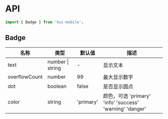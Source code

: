 # API

```jsx
import { Badge } from 'kui-mobile';
```

## Badge

| 名称          | 类型             | 默认值    | 描述                                                     |
| ------------- | ---------------- | --------- | -------------------------------------------------------- |
| text          | number \| string | -         | 显示文本                                                 |
| overflowCount | number           | 99        | 最大显示数字                                             |
| dot           | boolean          | false     | 是否显示圆点                                             |
| color         | string           | 'primary' | 颜色，可选 'primary' 'info' 'success' 'warning' 'danger' |
